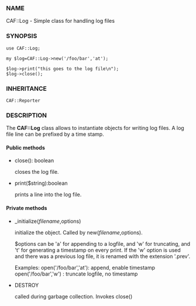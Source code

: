 ### NAME

CAF::Log - Simple class for handling log files

### SYNOPSIS

    use CAF::Log;

    my $log=CAF::Log->new('/foo/bar','at');

    $log->print("this goes to the log file\n");
    $log->close();

### INHERITANCE

    CAF::Reporter

### DESCRIPTION

The **CAF::Log** class allows to instantiate objects for writing log files.
A log file line can be prefixed by a time stamp.

#### Public methods

- close(): boolean

    closes the log file.

- print($string):boolean

    prints a line into the log file.

#### Private methods

- \_initialize($filename,$options)

    initialize the object. Called by new($filename,$options).

    $options can be 'a' for appending to a logfile, and 'w' for
    truncating, and 't' for generating a timestamp on every
    print. If the 'w' option is used and there was a previous
    log file, it is renamed with the extension '.prev'.

    Examples:
    open('/foo/bar','at'): append, enable timestamp
    open('/foo/bar','w') : truncate logfile, no timestamp

- DESTROY

    called during garbage collection. Invokes close()
